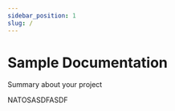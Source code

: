 ```yaml
---
sidebar_position: 1
slug: /
---
```


# Sample Documentation

Summary about your project

NATOSASDFASDF
